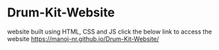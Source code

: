 # Drum-Kit-Website
website built using HTML, CSS and JS
click the below link to access the website
https://manoj-nr.github.io/Drum-Kit-Website/
